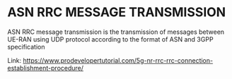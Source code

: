 # ASN RRC MESSAGE TRANSMISSION
ASN RRC message transmission is the transmission of messages between UE-RAN using UDP protocol according to the format of ASN and 3GPP specification


Link: https://www.prodevelopertutorial.com/5g-nr-rrc-rrc-connection-establishment-procedure/
